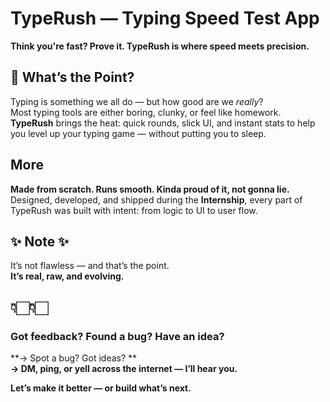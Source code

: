 #  TypeRush — Typing Speed Test App  


**Think you're fast? Prove it. TypeRush is where speed meets precision.**


## 🧩 What’s the Point?
Typing is something we all do — but how good are we *really*?  
Most typing tools are either boring, clunky, or feel like homework.  
**TypeRush** brings the heat: quick rounds, slick UI, and instant stats to help you level up your typing game — without putting you to sleep.


## More 
**Made from scratch. Runs smooth. Kinda proud of it, not gonna lie.**  
Designed, developed, and shipped during the **Internship**, every part of TypeRush was built with intent: from logic to UI to user flow.


## ✨ Note ✨
It’s not flawless — and that’s the point.  
**It’s real, raw, and evolving.**

## 👇🏻👇🏻
###  Got feedback? Found a bug? Have an idea?
**→ Spot a bug? Got ideas? **  
**→ DM, ping, or yell across the internet — I’ll hear you.**  

**Let’s make it better — or build what’s next.**
